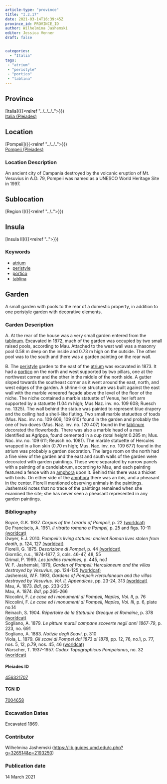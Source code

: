 ```yaml
---
article-type: "province"
title: "I.2.17"
date: 2021-03-14T16:39:45Z
province_id: PROVINCE_ID
author: Wilhelmina Jashemski
editor: Jessica Venner
draft: false


categories:
  - "Italia"
tags:
 - "atrium"
 - "peristyle"
 - "portico"
 - "tablina"
---
```


## Province
[Italia]({{<relref "../../../..">}}) \
[Italia (Pleiades)](https://pleiades.stoa.org/places/1052)

## Location
[Pompeii]({{<relref "../../..">}}) \
[Pompeii (Pleiades)](https://pleiades.stoa.org/places/433032)


### Location Description
An ancient city of Campania destroyed by the volcanic eruption of Mt. Vesuvius in A.D. 79, Pompeii was named as a UNESCO World Heritage Site in 1997.

## Sublocation
[Region I]({{<relref "../..">}})
## Insula
[Insula II]({{<relref "..">}})

### Keywords
- [atrium](http://vocab.getty.edu/page/aat/300004097)
- [peristyle](http://vocab.getty.edu/page/aat/300080971)
- [portico](http://vocab.getty.edu/page/aat/300004145)
- [tablina](http://vocab.getty.edu/page/aat/300004180)

## Garden
A small garden with pools to the rear of a domestic property, in addition to one peristyle garden with decorative elements.

### Garden Description
A. At the rear of the house was a very small garden entered from the [tablinum](http://vocab.getty.edu/page/aat/300004180). Excavated in 1872, much of the garden was occupied by two small raised pools, according to Mau.  Attached to the west wall was a masonry pool 0.58 m deep on the inside and 0.73 m high on the outside. The other pool was to the south and there was a garden painting on the rear wall.

B. The [peristyle](http://vocab.getty.edu/page/aat/300080971) garden to the east of the [atrium](http://vocab.getty.edu/page/aat/300004097) was excavated in 1873. It had a [portico](http://vocab.getty.edu/page/aat/300004145) on the north and west supported by two pillars, one at the northwest corner and the other in the middle of the north side. A gutter sloped towards the southeast corner as it went around the east, north, and west edges of the garden. A shrine-like structure was built against the east wall with the marble veneered façade above the level of the floor of the niche. The niche contained a marble statuette of Venus, her left arm supported by a statuette (1.04 m high; Mus Naz. inv. no. 109 608; Ruesch no. 1325). The wall behind the statue was painted to represent blue drapery and the ceiling had a shell-like fluting. Two small marble statuettes of toads (Mus. Nac. inv. no. 109 609, 109 610) found in the garden and probably the one of two doves (Mus. Naz. inv. no. 120 407) found in the [tablinum](http://vocab.getty.edu/page/aat/300004180) decorated the flowerbeds.  There was also a marble head of a man identified as Agrippa, found cemented in a cup (total height 0.285 m; Mus. Nac. inv. no. 109 611; Reusch no. 1081). The marble statuette of Hercules wrapped in a lion skin (0.70 m high; Mus. Nac. inv. no. 109 677) found in the atrium was probably a garden decoration. The large room on the north had a fine view of the garden and the east and south walls of the garden were decorated with garden paintings. These were separated by narrow panels with a painting of a candelabrum, according to Mau, and each painting featured a fence with an [amphora](http://vocab.getty.edu/page/aat/300148696) upon it. Behind this there was a thicket with birds. On either side of the [amphora](http://vocab.getty.edu/page/aat/300148696) there was an ibis, and a pheasant in the center. Fiorelli mentioned observing animals in the paintings. Jashemski notes that no trace of the paintings remained when she examined the site; she has never seen a pheasant represented in any garden paintings.


### Bibliography

Boyce, G.K. 1937. *Corpus of the Lararia of Pompeii*, p. 22 [(worldcat)](https://www.worldcat.org/title/corpus-of-the-lararia-of-pompeii/oclc/892026154&referer=brief_results)  
De Franciscis, A. 1951. *Il ritratto romano a Pompei*, p. 25 and figs. 10-11 [(worldcat)](https://www.worldcat.org/title/ritratto-romano-a-pompei/oclc/2080923)  
Dwyer, E.J. 2010. *Pompeii's living statues: ancient Roman lives stolen from death*, p. 124, 127   [(worldcat)](https://www.worldcat.org/title/pompeiis-living-statues-ancient-roman-lives-stolen-from-death/oclc/885382781)  
Fiorelli, G. 1875. *Descrizione di Pompei*, p. 44 [(worldcat)](https://www.worldcat.org/title/descrizione-di-pompei/oclc/9528380)    
GiornSc, n.s., 1874-1877, 3, cols. 46-47, 48, 55  
Grimal, P. 1969. *Les jardins romaines*, p. 445, no.1  
W. F. Jashemski, 1979, *Garden of Pompeii: Herculaneum and the villas destroyed by Vesuvius,* pp. 124-125 [(worldcat)](https://www.worldcat.org/title/gardens-of-pompeii-1/oclc/312003872&referer=brief_results)  
Jashemski, W.F. 1993, *Gardens of Pompeii: Herculaneum and the villas destroyed by Vesuvius. Vol. II, Appendices*, pp. 23-24, 313 [(worldcat)](https://www.worldcat.org/title/gardens-of-pompeii-herculaneum-and-the-villas-destroyed-by-vesuvius-volume-2-appendices/oclc/222353569)  
Mau, A. 1873. *BdI*, pp. 233-235  
Mau, A. 1874. *BdI*, pp.265-266  
Niccolini, F. *Le case ed i monumenti di Pompeii, Naples, Vol. II*, p. 76  
Niccolini, F. *Le case ed i monumenti di Pompeii, Naples, Vol. III*, p. 6, plate no.14  
Reinach, S. 1904. *Répertoire de la Statuaire Grecque et Romaine*, p. 378 [(worldcat)](https://www.worldcat.org/title/repertoire-de-la-statuaire-grecque-et-romaine-4-quatre-mille-statues-antiques/oclc/162793550&referer=brief_results)  
Sogliano, A. 1879. *Le pitture murali campane scoverte negli anni 1867-79*, p. 223, no. 691  
Sogliano, A. 1883. *Notizie degli Scavi*, p. 310   
Viola, L. 1879. *Gli scavi di Pompei dal 1873 al 1878*, pp. 12, 76, no.1, p. 77, nos. 5, 12, p.79, nos. 45, 46 [(worldcat)](https://www.worldcat.org/title/scavi-di-pompei-dal-1873-al-1878/oclc/254502217&referer=brief_results)  
Warscher, T. 1937-1957. *Codex Topographicus Pompeianus*, no. 32 [(worldcat)](https://www.worldcat.org/title/codex-topographicus-pompeianus-1937-1957-and-undated/oclc/974375313&referer=brief_results)  

<!--#### Periodo ID-->

<!-- [PERIODO_ID](https://pleiades.stoa.org/places/PLEIADES_ID) -->

#### Pleiades ID
[456321707](https://pleiades.stoa.org/places/456321707)

#### TGN ID
[7004658](http://vocab.getty.edu/page/tgn/7004658)

###  Excavation Dates
Excavated 1869.

### Contributor
Wilhelmina Jashemski (https://lib.guides.umd.edu/c.php?g=326514&p=2193250)


### Publication date
14 March 2021
<!-- Format: dd MONTH_NAME yyyy -->

<!-- DATE -->